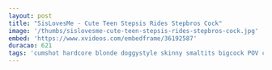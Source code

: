 ```yaml
---
layout: post
title: "SisLovesMe - Cute Teen Stepsis Rides Stepbros Cock"
image: '/thumbs/sislovesme-cute-teen-stepsis-rides-stepbros-cock.jpg'
embed: 'https://www.xvideos.com/embedframe/36192587'
duracao: 621
tags: 'cumshot hardcore blonde doggystyle skinny smaltits bigcock POV cowgirl step-sister point-of-view stepbro stepsis step-brother step-siblings sislovesme athena-farris'
---
```


